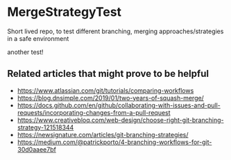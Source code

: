 # MergeStrategyTest
Short lived repo, to test different branching, merging approaches/strategies in a safe environment

another test!

## Related articles that might prove to be helpful
- https://www.atlassian.com/git/tutorials/comparing-workflows
- https://blog.dnsimple.com/2019/01/two-years-of-squash-merge/
- https://docs.github.com/en/github/collaborating-with-issues-and-pull-requests/incorporating-changes-from-a-pull-request
- https://www.creativebloq.com/web-design/choose-right-git-branching-strategy-121518344
- https://newsignature.com/articles/git-branching-strategies/
- https://medium.com/@patrickporto/4-branching-workflows-for-git-30d0aaee7bf

